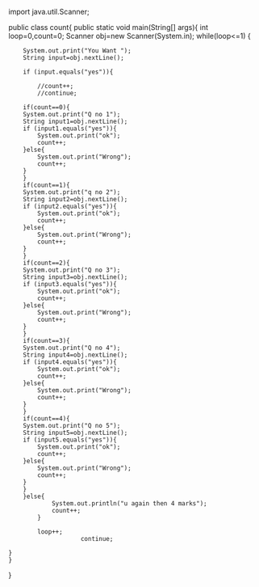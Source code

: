 import java.util.Scanner;

public class count{
	public static void main(String[] args){
		int loop=0,count=0;
		Scanner obj=new Scanner(System.in);
	while(loop<=1)	{
		
		System.out.print("You Want ");
		String input=obj.nextLine();
		
		if (input.equals("yes")){
			
			//count++;
			//continue;
	
		if(count==0){
		System.out.print("Q no 1");
		String input1=obj.nextLine();
		if (input1.equals("yes")){
			System.out.print("ok");
			count++;
		}else{
			System.out.print("Wrong");
			count++;
		}
		}
		if(count==1){
		System.out.print("q no 2");
		String input2=obj.nextLine();
		if (input2.equals("yes")){
			System.out.print("ok");
			count++;
		}else{
			System.out.print("Wrong");
			count++;
		}
		}
		if(count==2){
		System.out.print("Q no 3");
		String input3=obj.nextLine();
		if (input3.equals("yes")){
			System.out.print("ok");
			count++;
		}else{
			System.out.print("Wrong");
			count++;
		}
		}
		if(count==3){
		System.out.print("Q no 4");
		String input4=obj.nextLine();
		if (input4.equals("yes")){
			System.out.print("ok");
			count++;
		}else{
			System.out.print("Wrong");
			count++;
		}
		}
		if(count==4){
		System.out.print("Q no 5");
		String input5=obj.nextLine();
		if (input5.equals("yes")){
			System.out.print("ok");
			count++;
		}else{
			System.out.print("Wrong");
			count++;
		}
		}
		}else{
				System.out.println("u again then 4 marks");
				count++;
			}	
			
			loop++;
						continue;
		
	}
	}
	
}

